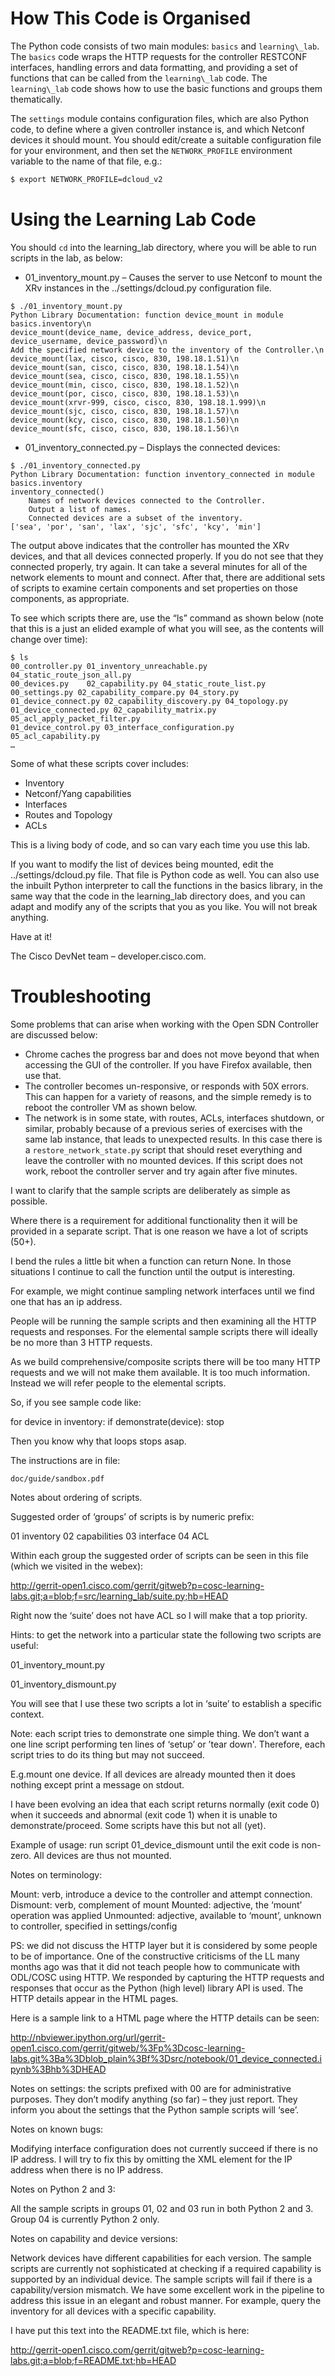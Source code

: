 # How This Code is Organised

The Python code consists of two main modules: `basics` and `learning\_lab`. The `basics` code wraps the HTTP requests for the controller RESTCONF interfaces, handling errors and data formatting, and providing a set of functions that can be called from the `learning\_lab` code. The `learning\_lab` code shows how to use the basic functions and groups them thematically.

The `settings` module contains configuration files, which are also Python code, to define where a given controller instance is, and which Netconf devices it should mount. You should edit/create a suitable configuration file for your environment, and then set the `NETWORK_PROFILE` environment variable to the name of that file, e.g.:

```bash
$ export NETWORK_PROFILE=dcloud_v2
``` 

# Using the Learning Lab Code

You should `cd` into the learning\_lab directory, where you will be able to run scripts in the lab, as below:

* 01_inventory_mount.py – Causes the server to use Netconf to mount the XRv instances in the ../settings/dcloud.py configuration file.

```
$ ./01_inventory_mount.py 
Python Library Documentation: function device_mount in module basics.inventory\n
device_mount(device_name, device_address, device_port, device_username, device_password)\n
Add the specified network device to the inventory of the Controller.\n
device_mount(lax, cisco, cisco, 830, 198.18.1.51)\n
device_mount(san, cisco, cisco, 830, 198.18.1.54)\n
device_mount(sea, cisco, cisco, 830, 198.18.1.55)\n
device_mount(min, cisco, cisco, 830, 198.18.1.52)\n
device_mount(por, cisco, cisco, 830, 198.18.1.53)\n
device_mount(xrvr-999, cisco, cisco, 830, 198.18.1.999)\n
device_mount(sjc, cisco, cisco, 830, 198.18.1.57)\n
device_mount(kcy, cisco, cisco, 830, 198.18.1.50)\n
device_mount(sfc, cisco, cisco, 830, 198.18.1.56)\n
```

*	01_inventory_connected.py – Displays the connected devices:

```
$ ./01_inventory_connected.py 
Python Library Documentation: function inventory_connected in module basics.inventory
inventory_connected()
    Names of network devices connected to the Controller.
    Output a list of names.
    Connected devices are a subset of the inventory.
['sea', 'por', 'san', 'lax', 'sjc', 'sfc', 'kcy', 'min']
```

The output above indicates that the controller has mounted the XRv devices, and that all devices connected properly. If you do not see that they connected properly, try again. It can take a several minutes for all of the network elements to mount and connect.
After that, there are additional sets of scripts to examine certain components and set properties on those components, as appropriate. 

To see which scripts there are, use the “ls” command as shown below (note that this is a just an elided example of what you will see, as the contents will change over time): 

```
$ ls
00_controller.py 01_inventory_unreachable.py 04_static_route_json_all.py
00_devices.py	 02_capability.py 04_static_route_list.py
00_settings.py 02_capability_compare.py	04_story.py
01_device_connect.py 02_capability_discovery.py 04_topology.py
01_device_connected.py 02_capability_matrix.py	05_acl_apply_packet_filter.py
01_device_control.py 03_interface_configuration.py 05_acl_capability.py
…
```

Some of what these scripts cover includes:  

* Inventory
* Netconf/Yang capabilities
* Interfaces
* Routes and Topology
* ACLs

This is a living body of code, and so can vary each time you use this lab.

If you want to modify the list of devices being mounted, edit the ../settings/dcloud.py file. That file is Python code as well.
You can also use the inbuilt Python interpreter to call the functions in the basics library, in the same way that the code in the learning_lab directory does, and you can adapt and modify any of the scripts that you as you like. You will not break anything.

Have at it! 

The Cisco DevNet team – developer.cisco.com.

# Troubleshooting

Some problems that can arise when working with the Open SDN Controller are discussed below:

* Chrome caches the progress bar and does not move beyond that when accessing the GUI of the controller. If you have Firefox available, then use that.
* The controller becomes un-responsive, or responds with 50X errors. This can happen for a variety of reasons, and the simple remedy is to reboot the controller VM as shown below.
*	The network is in some state, with routes, ACLs, interfaces shutdown, or similar, probably because of a previous series of exercises with the same lab instance, that leads to unexpected results. In this case there is a `restore_network_state.py` script that should reset everything and leave the controller with no mounted devices. If this script does not work, reboot the controller server and try again after five minutes.
	


I want to clarify that the sample scripts are deliberately as simple as possible.

Where there is a requirement for additional functionality then it will be provided in a separate script. That is one reason we have a lot of scripts (50+).

I bend the rules a little bit when a function can return None. In those situations I continue to call the function until the output is interesting.

For example, we might continue sampling network interfaces until we find one that has an ip address.

People will be running the sample scripts and then examining all the HTTP requests and responses. For the elemental sample scripts there will ideally be no more than 3 HTTP requests.

As we build comprehensive/composite scripts there will be too many HTTP requests and we will not make them available. It is too much information. Instead we will refer people to the elemental scripts.

So, if you see sample code like:

for device in inventory:
	if demonstrate(device):
		stop

Then you know why that loops stops asap.


The instructions are in file:

	doc/guide/sandbox.pdf

Notes about ordering of scripts.

Suggested order of ‘groups’ of scripts is by numeric prefix:

01 inventory
02 capabilities
03 interface
04 ACL

Within each group the suggested order of scripts can be seen in this file (which we visited in the webex):

http://gerrit-open1.cisco.com/gerrit/gitweb?p=cosc-learning-labs.git;a=blob;f=src/learning_lab/suite.py;hb=HEAD

Right now the ‘suite’ does not have ACL so I will make that a top priority.

Hints: to get the network into a particular state the following two scripts are useful:

01_inventory_mount.py

01_inventory_dismount.py

You will see that I use these two scripts a lot in ‘suite’ to establish a specific context.

Note: each script tries to demonstrate one simple thing. We don’t want a one line script performing ten lines of ‘setup’ or ’tear down'. Therefore, each script tries to do its thing but may not succeed.

E.g.mount one device. If all devices are already mounted then it does nothing except print a message on stdout.

I have been evolving an idea that each script returns normally (exit code 0) when it succeeds and abnormal (exit code 1) when it is unable to demonstrate/proceed. Some scripts have this but not all (yet).

Example of usage: run script 01_device_dismount until the exit code is non-zero. All devices are thus not mounted.

Notes on terminology: 

Mount: verb, introduce a device to the controller and attempt connection.
Dismount: verb, complement of mount
Mounted: adjective, the ‘mount’ operation was applied
Unmounted: adjective, available to ‘mount’, unknown to controller, specified in settings/config

PS: we did not discuss the HTTP layer but it is considered by some people to be of importance. One of the constructive criticisms of the LL many months ago was that it did not teach people how to communicate with ODL/COSC using HTTP. We responded by capturing the HTTP requests and responses that occur as the Python (high level) library API is used. The HTTP details appear in the HTML pages.

Here is a sample link to a HTML page where the HTTP details can be seen:

http://nbviewer.ipython.org/url/gerrit-open1.cisco.com/gerrit/gitweb/%3Fp%3Dcosc-learning-labs.git%3Ba%3Dblob_plain%3Bf%3Dsrc/notebook/01_device_connected.ipynb%3Bhb%3DHEAD

Notes on settings: the scripts prefixed with 00 are for administrative purposes. They don’t modify anything (so far) – they just report. They inform you about the settings that the Python sample scripts will ‘see’.

Notes on known bugs:

Modifying interface configuration does not currently succeed if there is no IP address. I will try to fix this by omitting the XML element for the IP address when there is no IP address.

Notes on Python 2 and 3:

All the sample scripts in groups 01, 02 and 03 run in both Python 2 and 3. Group 04 is currently Python 2 only.

Notes on capability and device versions:

Network devices have different capabilities for each version. The sample scripts are currently not sophisticated at checking if a required capability is supported by an individual device. The sample scripts will fail if there is a capability/version mismatch. We have some excellent work in the pipeline to address this issue in an elegant and robust manner. For example, query the inventory for all devices with a specific capability.

I have put this text into the README.txt file, which is here:

http://gerrit-open1.cisco.com/gerrit/gitweb?p=cosc-learning-labs.git;a=blob;f=README.txt;hb=HEAD

